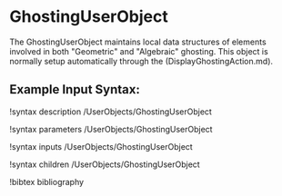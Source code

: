 # GhostingUserObject

The GhostingUserObject maintains local data structures of elements involved in both
"Geometric" and "Algebraic" ghosting. This object is normally setup automatically through the
(DisplayGhostingAction.md).

## Example Input Syntax:

!syntax description /UserObjects/GhostingUserObject

!syntax parameters /UserObjects/GhostingUserObject

!syntax inputs /UserObjects/GhostingUserObject

!syntax children /UserObjects/GhostingUserObject

!bibtex bibliography
